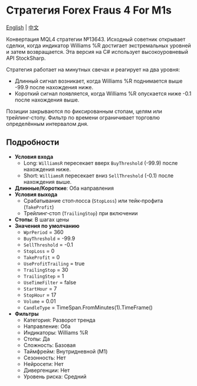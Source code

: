 # Стратегия Forex Fraus 4 For M1s
[English](README.md) | [中文](README_cn.md)

Конвертация MQL4 стратегии №13643. Исходный советник открывает сделки, когда индикатор Williams %R достигает экстремальных уровней и затем возвращается. Эта версия на C# использует высокоуровневый API StockSharp.

Стратегия работает на минутных свечах и реагирует на два уровня:
- Длинный сигнал возникает, когда Williams %R поднимается выше -99.9 после нахождения ниже.
- Короткий сигнал появляется, когда Williams %R опускается ниже -0.1 после нахождения выше.

Позиции закрываются по фиксированным стопам, целям или трейлинг‑стопу. Фильтр по времени ограничивает торговлю определённым интервалом дня.

## Подробности

- **Условия входа**  
  - Long: `WilliamsR` пересекает вверх `BuyThreshold` (-99.9) после нахождения ниже.  
  - Short: `WilliamsR` пересекает вниз `SellThreshold` (-0.1) после нахождения выше.
- **Длинные/Короткие**: Оба направления
- **Условия выхода**  
  - Срабатывание стоп‑лосса (`StopLoss`) или тейк‑профита (`TakeProfit`)  
  - Трейлинг‑стоп (`TrailingStop`) при включении
- **Стопы**: В шагах цены
- **Значения по умолчанию**  
  - `WprPeriod` = 360  
  - `BuyThreshold` = -99.9  
  - `SellThreshold` = -0.1  
  - `StopLoss` = 0  
  - `TakeProfit` = 0  
  - `UseProfitTrailing` = true  
  - `TrailingStop` = 30  
  - `TrailingStep` = 1  
  - `UseTimeFilter` = false  
  - `StartHour` = 7  
  - `StopHour` = 17  
  - `Volume` = 0.01  
  - `CandleType` = TimeSpan.FromMinutes(1).TimeFrame()
- **Фильтры**  
  - Категория: Разворот тренда  
  - Направление: Оба  
  - Индикаторы: Williams %R  
  - Стопы: Да  
  - Сложность: Базовая  
  - Таймфрейм: Внутридневной (M1)  
  - Сезонность: Нет  
  - Нейросети: Нет  
  - Дивергенции: Нет  
  - Уровень риска: Средний

